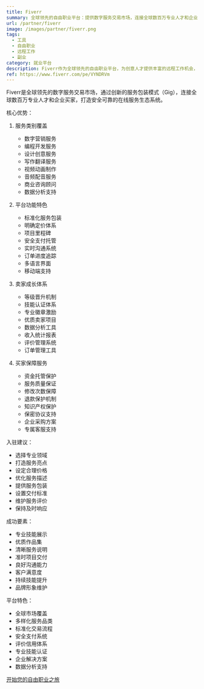 ```yaml
---
title: Fiverr
summary: 全球领先的自由职业平台：提供数字服务交易市场，连接全球数百万专业人才和企业，打造安全可靠的在线服务生态系统
url: /partner/fiverr
image: /images/partner/fiverr.png
tags:
  - 工具
  - 自由职业
  - 远程工作
  - 副业
category: 就业平台
description: Fiverr作为全球领先的自由职业平台，为创意人才提供丰富的远程工作机会，通过标准化的服务包装和评价体系，实现高效的在线服务交易。
ref: https://www.fiverr.com/pe/VYNDRVm
---
```


Fiverr是全球领先的数字服务交易市场，通过创新的服务包装模式（Gig），连接全球数百万专业人才和企业买家，打造安全可靠的在线服务生态系统。

核心优势：

1. 服务类别覆盖
   - 数字营销服务
   - 编程开发服务
   - 设计创意服务
   - 写作翻译服务
   - 视频动画制作
   - 音频配音服务
   - 商业咨询顾问
   - 数据分析支持

2. 平台功能特色
   - 标准化服务包装
   - 明确定价体系
   - 项目里程碑
   - 安全支付托管
   - 实时沟通系统
   - 订单进度追踪
   - 多语言界面
   - 移动端支持

3. 卖家成长体系
   - 等级晋升机制
   - 技能认证体系
   - 专业徽章激励
   - 优质卖家项目
   - 数据分析工具
   - 收入统计报表
   - 评价管理系统
   - 订单管理工具

4. 买家保障服务
   - 资金托管保护
   - 服务质量保证
   - 修改次数保障
   - 退款保护机制
   - 知识产权保护
   - 保密协议支持
   - 企业采购方案
   - 专属客服支持

入驻建议：
- 选择专业领域
- 打造服务亮点
- 设定合理价格
- 优化服务描述
- 提供服务包装
- 设置交付标准
- 维护服务评价
- 保持及时响应

成功要素：
- 专业技能展示
- 优质作品集
- 清晰服务说明
- 准时项目交付
- 良好沟通能力
- 客户满意度
- 持续技能提升
- 品牌形象维护

平台特色：
- 全球市场覆盖
- 多样化服务品类
- 标准化交易流程
- 安全支付系统
- 评价信用体系
- 专业技能认证
- 企业解决方案
- 数据分析支持

[开始您的自由职业之旅](https://www.fiverr.com/pe/VYNDRVm)
